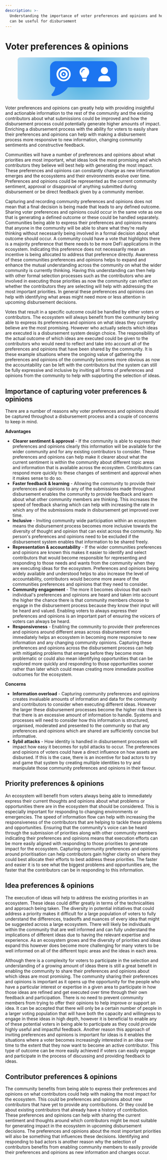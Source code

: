 ```yaml
---
description: >-
  Understanding the importance of voter preferences and opinions and how they
  can be useful for disbursement
---
```


# Voter preferences & opinions

<figure><img src="../.gitbook/assets/voter-preferences-and-opinions.png" alt=""><figcaption></figcaption></figure>

Voter preferences and opinions can greatly help with providing insightful and actionable information to the rest of the community and the existing contributors about what submissions could be improved and how the disbursement process could potentially generate higher amounts of impact. Enriching a disbursement process with the ability for voters to easily share their preferences and opinions can help with making a disbursement process more responsive to new information, changing community sentiments and constructive feedback.

Communities will have a number of preferences and opinions about what priorities are most important, what ideas look the most promising and which contributors they believe will best help with generating the most impact. These preferences and opinions can constantly change as new information emerges and the ecosystems and their environments evolve over time. Preferences and opinions could be represented as the current community sentiment, approval or disapproval of anything submitted during disbursement or be direct feedback given by a community member.

Capturing and recording community preferences and opinions does not mean that a final decision is being made that leads to any defined outcome. Sharing voter preferences and opinions could occur in the same vote as one that is generating a defined outcome or these could be handled separately. Communities being able to express their preferences and opinions means that anyone in the community will be able to share what they’re really thinking without necessarily being involved in a formal decision about what outcome should occur. A community could have a vote that highlights there is a majority preference that there needs to be more DeFi applications in the ecosystem. Indicating this preference does not necessarily mean an incentive is being allocated to address that preference directly. Awareness of these communities preferences and opinions helps to expand and enhance the mutual understanding across the community on what the wider community is currently thinking. Having this understanding can then help with other formal selection processes such as the contributors who are involved in executing those priorities as now the community can reflect on whether the contributors they are selecting will help with addressing the most important priorities. In general these preferences and opinions can help with identifying what areas might need more or less attention in upcoming disbursement decisions.

Votes that result in a specific outcome could be handled by either voters or contributors. The ecosystem will always benefit from the community being able to express its preferences and opinions on what ideas they currently believe are the most promising. However who actually selects which ideas are executed is a disbursement system design choice. The responsibility of the actual outcome of which ideas are executed could be given to the contributors who would need to reflect and take into account all of the preferences and opinions that have been shared by the community. It is these example situations where the ongoing value of gathering the preferences and opinions of the community becomes more obvious as now the accountability can be left with the contributors but the system can still be fully expressive and inclusive by inviting all forms of preferences and opinions from the community to help with supporting the selection of ideas.



## Importance of capturing voter preferences & opinions

There are a number of reasons why voter preferences and opinions should be captured throughout a disbursement process and a couple of concerns to keep in mind.



**Advantages**

* **Clearer sentiment & approval** - If the community is able to express their preferences and opinions clearly this information will be available for the wider community and for any existing contributors to consider. These preferences and opinions can help make it clearer about what the current sentiment is within the community about different topic areas and information that is available across the ecosystem. Contributors can respond more quickly to these changes of sentiment and approval when it makes sense to do so.
* **Faster feedback & learning** - Allowing the community to provide their preferences and opinions to any of the submissions made throughout disbursement enables the community to provide feedback and learn about what other community members are thinking. This increases the speed of feedback sharing which can help with increasing the rate in which any of the submissions made in disbursement get improved over time.
* **Inclusive** - Inviting community wide participation within an ecosystem means the disbursement process becomes more inclusive towards the diversity of thought and opinion that can exist across the community. No person's preferences and opinions need to be excluded if the disbursement system enables that information to be shared freely.
* **Representation & accountability** - If the wider communities preferences and opinions are known this makes it easier to identify and select contributors that would become responsible for representing and responding to those needs and wants from the community when they are executing ideas for the ecosystem. Preferences and opinions being widely available and understood helps to also increase the level of accountability, contributors would become more aware of the communities preferences and opinions that they need to consider.
* **Community engagement** - The more it becomes obvious that each individual's preferences and opinions are heard and taken into account the higher the chance there is that community members choose to engage in the disbursement process because they know their input will be heard and valued. Enabling voters to always express their preferences and opinions is an important part of ensuring the voicers of voters can always be heard.
* **Responsiveness** - Enabling the community to provide their preferences and opinions around different areas across disbursement more immediately helps an ecosystem in becoming more responsive to new information and any changing community opinions. Capturing these preferences and opinions across the disbursement process can help with mitigating problems that emerge before they become more problematic or could also mean identifying opportunities that can be explored more quickly and responding to those opportunities sooner rather than later which could mean creating more immediate positive outcomes for the ecosystem.



**Concerns**

* **Information overload** - Capturing community preferences and opinions creates invaluable amounts of information and data for the community and contributors to consider when executing different ideas. However the larger these disbursement processes become the higher risk there is that there is an excessive amount of information to handle. Systems and processes will need to consider how this information is structured, organised, moderated and presented to the community so that any preferences and opinions which are shared are sufficiently concise but informative.
* **Sybil attacks** - How identity is handled in disbursement processes will impact how easy it becomes for sybil attacks to occur. The preferences and opinions of voters could have a direct influence on how assets are disbursed. If this is the case, there is an incentive for bad actors to try and game that system by creating multiple identities to try and manipulate those community preferences and opinions in their favour.



## Priority preferences & opinions

An ecosystem will benefit from voters always being able to immediately express their current thoughts and opinions about what problems or opportunities there are in the ecosystem that should be considered. This is especially important for responding to changing environments or emergencies. The speed of information flow can help with increasing the responsiveness of the contributors that are helping to tackle these problems and opportunities. Ensuring that the community's voice can be heard through the submission of priorities along with other community members indicating their preferences and opinions means that execution efforts can be more easily aligned with responding to those priorities to generate impact for the ecosystem. Capturing community preferences and opinions around prioritisation can help contributors gain higher clarity on where they could best allocate their efforts to best address these priorities. The faster and easier it is to see what the biggest problems and opportunities are, the faster that the contributors can be in responding to this information.



## Idea preferences & opinions

The execution of ideas will help to address the existing priorities in an ecosystem. These ideas could differ greatly in terms of the technicalities and approach being taken. The diversity in potential initiatives that could address a priority makes it difficult for a large population of voters to fully understand the differences, tradeoffs and nuances of every idea that might be suggested across a large ecosystem. There will likely be individuals within the community that are well informed and can fully understand the implications of different ideas due to having the relevant expertise and experience. As an ecosystem grows and the diversity of priorities and ideas expand this however does become more challenging for many voters to be well informed on all of the different topic areas and the ideas in each area.

Although there is a complexity for voters to participate in the selection and understanding of a growing amount of ideas there is still a great benefit in enabling the community to share their preferences and opinions about which ideas are most promising. The community sharing their preferences and opinions is important as it opens up the opportunity for the people who have a particular interest or expertise in a given area to participate in how those ideas are refined and get executed over time through their own feedback and participation. There is no need to prevent community members from trying to offer their opinions to help improve or support an idea. It can be accepted that there will only be a certain number of people in a larger voting population that will have both the capacity and willingness to engage in these ideas in high depth, however it is beneficial to enable any of these potential voters in being able to participate as they could provide highly useful and impactful feedback. Another reason this approach of inviting preferences and opinions is important for ideas is it enables the situations where a voter becomes increasingly interested in an idea over time to the extent that they now want to become an active contributor. This type of outcome can be more easily achieved if voters can easily engage and participate in the process of discussing and providing feedback to ideas.



## Contributor preferences & opinions

The community benefits from being able to express their preferences and opinions on what contributors could help with making the most impact for the ecosystem. This could be preferences and opinions about new contributors that have yet to provide any contributions. Or they could be about existing contributors that already have a history of contribution. These preferences and opinions can help with sharing the current sentiment and thoughts around which contributors might be most suitable for generating impact in the ecosystem in upcoming disbursement decisions. The preferences and opinions about the most important priorities will also be something that influences these decisions. Identifying and responding to bad actors is another reason why the selection of contributors benefits from enabling community members to easily provide their preferences and opinions as new information and changes occur.

